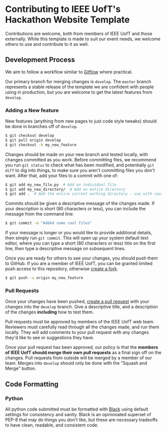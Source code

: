 # Contributing to IEEE UofT's Hackathon Website Template
Contributions are welcome, both from members of IEEE UofT and those externally. While this template is made to suit our event needs, we welcome others to use and contribute to it as well.

## Development Process
We aim to follow a workflow similar to [Gitflow](https://www.atlassian.com/git/tutorials/comparing-workflows/gitflow-workflow) where practical.

Our primary branch for merging changes is `develop`. The `master` branch represents a stable release of the template we are confident with people using in production, but you are welcome to get the latest features from `develop`.

### Adding a New feature
New features (anything from new pages to just code style tweaks) should be done in branches off of `develop`.
```bash
$ git checkout develop
$ git pull origin develop
$ git checkout -b my_new_feature
```

Changes should be made on your new branch and tested locally, with changes committed as you work. Before committing files, we recommend you run `git status` to check what has been modified, and potentially `git diff` to dig into things, to make sure you aren't committing files you don't want. After that, add your files to a commit with one of:
```bash
$ git add my_new_file.py  # Add an individual file
$ git add my_new_directory/  # Add an entire directory
$ git add .  # Add the entire current working directory - use with caution
```

Commits should be given a descriptive message of the changes made. If your description is short (80 characters or less), you can include the message from the command line:
```bash
$ git commit -m "Added some cool files"
```

If your message is longer or you would like to provide additional details, then simply run `git commit`. This will open up your system default text editor, where you can type a short (80 characters or less) title on the first line, then type a descriptive message on subsequent lines.

Once you are ready for others to see your changes, you should push them to GitHub. If you are a member of IEEE UofT, you can be granted limited push access to this repository, otherwise [create a fork](https://help.github.com/en/github/getting-started-with-github/fork-a-repo).
```bash
$ git push -u origin my_new_feature
```

### Pull Requests
Once your changes have been pushed, [create a pull request](https://github.com/ieeeuoft/hackathon-template/compare) with your changes into the `develop` branch. Give a descriptive title, and a description of the changes __including__ how to test them.

Pull requests must be approved by members of the IEEE UofT web team. Reviewers must carefully read through all the changes made, and run them locally. They will add comments to your pull request with any changes they'd like to see or suggestions they have. 

Once your pull request has been approved, our policy is that the **members of IEEE UofT should merge their own pull requests** as a final sign off on the changes. Pull requests from outside will be merged by a member of our team. Merges into `develop` should only be done with the "Squash and Merge" button.

## Code Formatting
### Python
All python code submitted must be formatted with [Black](https://github.com/psf/black) using default settings for consistency and sanity. Black is an opinionated superset of PEP-8 that may do things you don't like, but these are necessary tradeoffs to have clean, readable, and consistent code.